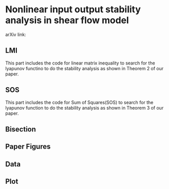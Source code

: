 # Nonlinear input output stability analysis in shear flow model
arXiv link:  
## LMI
 This part includes the code for linear matrix inequality to search for the lyapunov functino to do the stability analysis as shown in Theorem 2 of our paper.
## SOS
 This part includes the code for Sum of Squares(SOS) to search for the lyapunov function to do the stability analysis as shown in Theorem 3 of our paper.
## Bisection

## Paper Figures

## Data

## Plot

